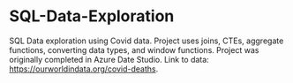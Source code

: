 # SQL-Data-Exploration
SQL Data exploration using Covid data. Project uses joins, CTEs, aggregate functions, converting data types, and window functions. Project was originally completed in Azure Date Studio. Link to data: https://ourworldindata.org/covid-deaths. 
